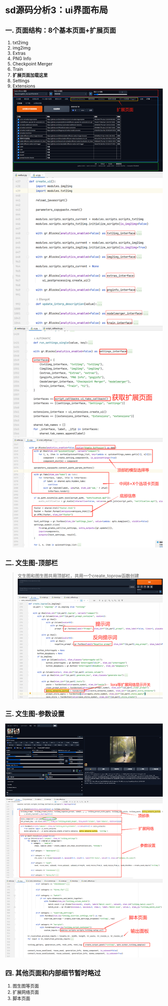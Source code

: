 # sd源码分析3：ui界面布局

## 一. 页面结构：8个基本页面+扩展页面
1. txt2img
2. img2img
3. Extras
4. PNG Info
5. Checkpoint Merger
6. Train
7. **扩展页面加载这里**
8. Settings
9. Extensions
![](.images/fd0a8315.png)
![](.images/76ef538e.png)
![](.images/56506852.png)
![](.images/7dc666e4.png)

## 二. 文生图-顶部栏
> 文生图和图生图共用顶部栏，共用一个create_toprow函数创建
![](.images/93bb98b9.png)
![](.images/02491448.png)

## 三. 文生图-参数设置
![](.images/c9ae8d9d.png)
![](.images/8e3a00e7.png)
![](.images/8fb4edfb.png)

## 四. 其他页面和内部细节暂时略过
1. 图生图等页面
2. 扩展网络页面
3. 脚本页面